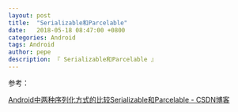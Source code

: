 ```yaml
---
layout: post
title:  "Serializable和Parcelable"
date:   2018-05-18 08:47:00 +0800
categories: Android
tags: Android
author: pepe
description: 『 Serializable和Parcelable 』
---
```




参考：

[Android中两种序列化方式的比较Serializable和Parcelable - CSDN博客](https://blog.csdn.net/wangchunlei123/article/details/51345130)